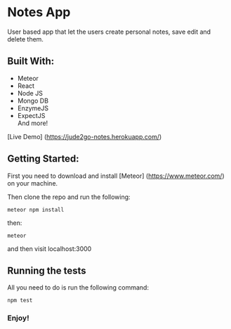 # Notes App

User based app that let the users create personal notes, save edit and delete them.

## Built With:
<ul>
  <li>Meteor</li>
  <li>React</li>
  <li>Node JS</li>
  <li>Mongo DB</li>
  <li>EnzymeJS</li>
  <li>ExpectJS</li>
  And more!

</ul>

[Live Demo] (https://jude2go-notes.herokuapp.com/)


## Getting Started:
First you need to download and install [Meteor] (https://www.meteor.com/) on your machine.

Then clone the repo and run the following:

```
meteor npm install
```
then:
```
meteor
```
and then visit localhost:3000

## Running the tests

All you need to do is run the following command:
```
npm test
```


### Enjoy!
